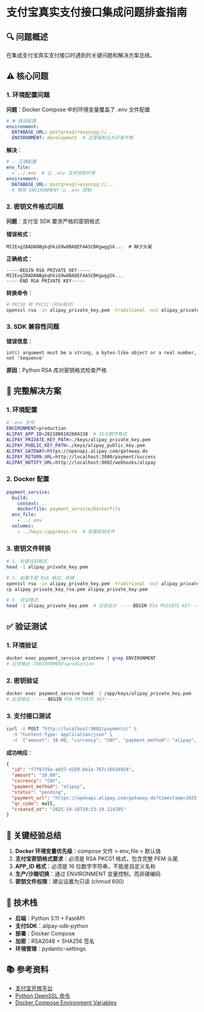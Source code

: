 # 支付宝真实支付接口集成问题排查指南

## 🔍 问题概述

在集成支付宝真实支付接口时遇到的关键问题和解决方案总结。

## ⚠️ 核心问题

### 1. 环境配置问题
**问题**：Docker Compose 中的环境变量覆盖了 .env 文件配置
```yaml
# ❌ 错误配置
environment:
  DATABASE_URL: postgresql+asyncpg://...
  ENVIRONMENT: development  # 这里强制设为开发环境
```

**解决**：
```yaml
# ✅ 正确配置
env_file:
  - ../.env  # 让 .env 文件控制环境
environment:
  DATABASE_URL: postgresql+asyncpg://...
  # 移除 ENVIRONMENT 让 .env 控制
```

### 2. 密钥文件格式问题
**问题**：支付宝 SDK 要求严格的密钥格式

**错误格式**：
```
MIIEvgIBADANBgkqhkiG9w0BAQEFAASCBKgwggSk...  # 缺少头尾
```

**正确格式**：
```
-----BEGIN RSA PRIVATE KEY-----
MIIEvgIBADANBgkqhkiG9w0BAQEFAASCBKgwggSk...
-----END RSA PRIVATE KEY-----
```

**转换命令**：
```bash
# PKCS8 转 PKCS1 (RSA格式)
openssl rsa -in alipay_private_key.pem -traditional -out alipay_private_key_rsa.pem
```

### 3. SDK 兼容性问题
**错误信息**：
```
int() argument must be a string, a bytes-like object or a real number, not 'Sequence'
```

**原因**：Python RSA 库对密钥格式检查严格

## 🔧 完整解决方案

### 1. 环境配置
```bash
# .env 文件
ENVIRONMENT=production
ALIPAY_APP_ID=2021006102604338  # 16位数字格式
ALIPAY_PRIVATE_KEY_PATH=./keys/alipay_private_key.pem
ALIPAY_PUBLIC_KEY_PATH=./keys/alipay_public_key.pem
ALIPAY_GATEWAY=https://openapi.alipay.com/gateway.do
ALIPAY_RETURN_URL=http://localhost:3000/payment/success
ALIPAY_NOTIFY_URL=http://localhost:9002/webhooks/alipay
```

### 2. Docker 配置
```yaml
payment_service:
  build:
    context: ..
    dockerfile: payment_service/Dockerfile
  env_file:
    - ../.env
  volumes:
    - ../keys:/app/keys:ro  # 挂载密钥文件
```

### 3. 密钥文件转换
```bash
# 1. 检查当前格式
head -1 alipay_private_key.pem

# 2. 如果不是 RSA 格式，转换
openssl rsa -in alipay_private_key.pem -traditional -out alipay_private_key_rsa.pem
cp alipay_private_key_rsa.pem alipay_private_key.pem

# 3. 验证格式
head -1 alipay_private_key.pem  # 应该显示 -----BEGIN RSA PRIVATE KEY-----
```

## ✅ 验证测试

### 1. 环境验证
```bash
docker exec payment_service printenv | grep ENVIRONMENT
# 应该输出：ENVIRONMENT=production
```

### 2. 密钥验证
```bash
docker exec payment_service head -1 /app/keys/alipay_private_key.pem
# 应该输出：-----BEGIN RSA PRIVATE KEY-----
```

### 3. 支付接口测试
```bash
curl -X POST "http://localhost:9002/payments/" \
  -H "Content-Type: application/json" \
  -d '{"amount": 10.00, "currency": "CNY", "payment_method": "alipay", "return_url": "http://localhost:3000/payment/success"}'
```

**成功响应**：
```json
{
  "id": "f7f6759a-a037-42b9-bb1e-767c16b16924",
  "amount": "10.00",
  "currency": "CNY", 
  "payment_method": "alipay",
  "status": "pending",
  "payment_url": "https://openapi.alipay.com/gateway.do?timestamp=2025-10-18+10%3A53%3A19&app_id=2021006102604338&method=alipay.trade.page.pay...",
  "qr_code": null,
  "created_at": "2025-10-18T10:53:19.124205"
}
```

## 🎯 关键经验总结

1. **Docker 环境变量优先级**：compose 文件 > env_file > 默认值
2. **支付宝密钥格式要求**：必须是 RSA PKCS1 格式，包含完整 PEM 头尾
3. **APP_ID 格式**：必须是 16 位数字字符串，不能是自定义名称
4. **生产/沙箱切换**：通过 ENVIRONMENT 变量控制，而非硬编码
5. **密钥文件权限**：建议设置为只读 (chmod 600)

## 🚀 技术栈

- **后端**：Python 3.11 + FastAPI
- **支付SDK**：alipay-sdk-python
- **部署**：Docker Compose
- **加密**：RSA2048 + SHA256 签名
- **环境管理**：pydantic-settings

## 📚 参考资料

- [支付宝开放平台](https://open.alipay.com/)
- [Python OpenSSL 命令](https://www.openssl.org/docs/man1.1.1/man1/rsa.html)
- [Docker Compose Environment Variables](https://docs.docker.com/compose/environment-variables/)